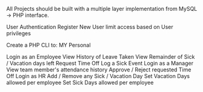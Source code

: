 
All Projects should be built with a multiple layer implementation from MySQL -> PHP interface.

User Authentication
Register New User
limit access based on User privileges








Create a PHP CLI to: MY Personal

Login as an Employee
View History of Leave Taken
View Remainder of Sick / Vacation days left
Request Time Off
Log a Sick Event
Login as a Manager
View team member's attendance history
Approve / Reject requested Time Off
Login as HR
Add / Remove any Sick / Vacation Day
Set Vacation Days allowed per employee
Set Sick Days allowed per employee
